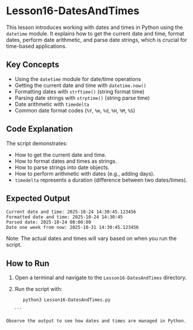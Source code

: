 # Lesson16-DatesAndTimes

This lesson introduces working with dates and times in Python using the `datetime` module. It explains how to get the current date and time, format dates, perform date arithmetic, and parse date strings, which is crucial for time-based applications.

## Key Concepts

- Using the `datetime` module for date/time operations
- Getting the current date and time with `datetime.now()`
- Formatting dates with `strftime()` (string format time)
- Parsing date strings with `strptime()` (string parse time)
- Date arithmetic with `timedelta`
- Common date format codes (`%Y`, `%m`, `%d`, `%H`, `%M`, `%S`)

## Code Explanation

The script demonstrates:
- How to get the current date and time.
- How to format dates and times as strings.
- How to parse strings into date objects.
- How to perform arithmetic with dates (e.g., adding days).
- `timedelta` represents a duration (difference between two dates/times).

## Expected Output

```
Current date and time: 2025-10-24 14:30:45.123456
Formatted date and time: 2025-10-24 14:30:45
Parsed date: 2025-10-24 00:00:00
Date one week from now: 2025-10-31 14:30:45.123456
```

Note: The actual dates and times will vary based on when you run the script.

## How to Run

1. Open a terminal and navigate to the `Lesson16-DatesAndTimes` directory.
2. Run the script with:

   ```sh
      python3 Lesson16-DatesAndTimes.py
   ```

````
   ```

Observe the output to see how dates and times are managed in Python.
